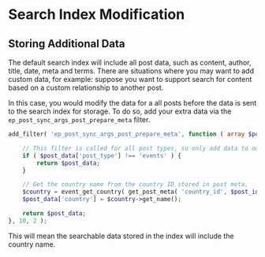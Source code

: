 # Search Index Modification

## Storing Additional Data

The default search index will include all post data, such as content, author, title, date, meta and terms. There are situations
where you may want to add custom data, for example: suppose you want to support search for content based on a custom relationship to
another post.

In this case, you would modify the data for a all posts before the data is sent to the search index for storage. To do so, add your
extra data via the `ep_post_sync_args_post_prepare_meta` filter.

```php
add_filter( 'ep_post_sync_args_post_prepare_meta', function ( array $post_data, int $post_id ) : array {

    // This filter is called for all post types, so only add data to our "events" post type.
    if ( $post_data['post_type'] !== 'events' ) {
        return $post_data;
    }

    // Get the country name from the country ID stored in post meta.
    $country = event_get_country( get_post_meta( 'country_id', $post_id, true ) );
    $post_data['country'] = $country->get_name();

    return $post_data;
}, 10, 2 );
```

This will mean the searchable data stored in the index will include the country name.
